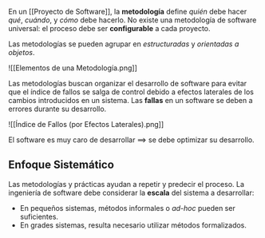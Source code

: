 En un [[Proyecto de Software]], la **metodología** define *quién* debe hacer *qué*, *cuándo*, y *cómo* debe hacerlo. No existe una metodología de software universal: el proceso debe ser **configurable** a cada proyecto.

Las metodologías se pueden agrupar en *estructuradas* y *orientadas a objetos*.

![[Elementos de una Metodología.png]]

Las metodologías buscan organizar el desarrollo de software para evitar que el índice de fallos se salga de control debido a efectos laterales de los cambios introducidos en un sistema. Las **fallas** en un software se deben a errores durante su desarrollo.

![[Índice de Fallos (por Efectos Laterales).png]]

El software es muy caro de desarrollar $\implies$ se debe optimizar su desarrollo.

## Enfoque Sistemático

Las metodologías y prácticas ayudan a repetir y predecir el proceso. La ingeniería de software debe considerar la **escala** del sistema a desarrollar:

- En pequeños sistemas, métodos informales o *ad-hoc* pueden ser suficientes.
- En grades sistemas, resulta necesario utilizar métodos formalizados.

